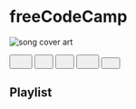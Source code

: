 
<!--
ahmedrohom/ahmedrohom is a ✨ special ✨ repository because its `README.md` (this file) appears on your GitHub profile.
You can click the Preview link to take a look at your changes.
--->
<!DOCTYPE html>
<html lang="en">
  <head>
    <meta charset="UTF-8" />
    <meta name="viewport" content="width=device-width, initial-scale=1.0" />
    <link
      href="https://fonts.googleapis.com/css2?family=Roboto+Mono&display=swap"
      rel="stylesheet"
    />
    <link
      href="https://fonts.googleapis.com/css2?family=Lato&family=Roboto+Mono&display=swap"
      rel="stylesheet"
    />
    <link rel="stylesheet" href="styles.css" />
    <title>
      Learn Basic String and Array Methods by Building a Music Player App
    </title>
  </head>

  <body>
    <div class="container">
      <div class="player">
        <div class="player-bar">
          <div class="parallel-lines">
            <div></div>
            <div></div>
          </div>
          <h1 class="fcc-title">freeCodeCamp</h1>
          <div class="parallel-lines">
            <div></div>
            <div></div>
          </div>
        </div>
        <div class="player-content">
          <div id="player-album-art">
            <img
              src="https://cdn.freecodecamp.org/curriculum/js-music-player/quincy-larson-album-art.jpg"
              alt="song cover art"
            />
          </div>
          <div class="player-display">
            <div class="player-display-song-artist">
              <p id="player-song-title"></p>
              <p id="player-song-artist"></p>
            </div>
            <div class="player-buttons">
              <button id="previous" class="previous" aria-label="Previous">
                <svg
                  width="24"
                  height="19"
                  viewBox="0 0 24 19"
                  fill="none"
                  xmlns="http://www.w3.org/2000/svg"
                ><path d="M23.2248 0L7.03964 9.5L23.2248 19L23.2248 0Z" /><rect
                    width="4.63633"
                    height="18.5453"
                    transform="matrix(-1 0 0 1 4.63633 0)"/></svg>
              </button>
              <button id="play" class="play" aria-label="Play">
                <svg
                  width="17"
                  height="19"
                  viewBox="0 0 17 19"
                  fill="none"
                  xmlns="http://www.w3.org/2000/svg"
                > <path d="M0 0L16.1852 9.5L1.88952e-07 19L0 0Z" /></svg>
              </button>
              <button id="pause" class="pause" aria-label="Pause">
                <svg
                  width="17"
                  height="19"
                  viewBox="0 0 17 19"
                  fill="none"
                  xmlns="http://www.w3.org/2000/svg"
                ><path d="M0 6.54013e-07H4.75V19H0V6.54013e-07Z" /> <path d="M11.4 0H16.15V19H11.4V0Z" /></svg>
              </button>
              <button id="next" class="next" aria-label="Next">
                <svg
                  width="24"
                  height="19"
                  viewBox="0 0 24 19"
                  fill="none"
                  xmlns="http://www.w3.org/2000/svg"
                ><path d="M0 0L16.1852 9.5L1.88952e-07 19L0 0Z" /> <rect x="18.5885" width="4.63633" height="18.5453" /></svg>
              </button>
              <button id="shuffle" class="shuffle" aria-label="Shuffle">
                <svg
                  width="17"
                  height="14"
                  viewBox="0 0 17 14"
                  fill="none"
                  xmlns="http://www.w3.org/2000/svg"
                ><path
                    fill-rule="evenodd"
                    clip-rule="evenodd"
                    d="M12.2127 0L17 2.9219L12.0759 5.60686L12.1321 3.30594C11.9081 3.30997 11.7043 3.3165 11.528 3.326C11.3777 3.3341 11.2523 3.34411 11.1542 3.35578C11.1053 3.3616 11.0661 3.36749 11.036 3.37309C11.0211 3.37587 11.0095 3.37835 11.001 3.38041C10.9967 3.38143 10.9936 3.38227 10.9913 3.38289C10.989 3.38352 10.988 3.38385 10.9881 3.38382C10.9266 3.40381 10.7572 3.5014 10.4637 3.73265C10.1895 3.94866 9.85452 4.24234 9.47614 4.59282C8.81462 5.20556 8.03912 5.97461 7.25609 6.76752C8.03912 7.56043 8.81462 8.32948 9.47614 8.94223C9.85452 9.29271 10.1895 9.58639 10.4637 9.80239C10.7572 10.0336 10.9266 10.1312 10.9881 10.1512C10.988 10.1512 10.989 10.1515 10.9913 10.1522C10.9936 10.1528 10.9967 10.1536 11.001 10.1546C11.0095 10.1567 11.0211 10.1592 11.036 10.162C11.0661 10.1676 11.1053 10.1734 11.1542 10.1793C11.2523 10.1909 11.3777 10.2009 11.528 10.209C11.7043 10.2185 11.9081 10.2251 12.1321 10.2291L12.0759 7.92819L17 10.6131L12.2127 13.535L12.1558 11.2011C11.9071 11.197 11.677 11.1899 11.4757 11.1791C11.175 11.1629 10.8757 11.1361 10.6878 11.0751C10.4405 10.9947 10.1465 10.7892 9.86244 10.5654C9.55904 10.3263 9.20251 10.0129 8.81601 9.6549C8.14192 9.03051 7.35822 8.2533 6.57518 7.46052C6.2731 7.76927 5.9736 8.07675 5.68453 8.37353C5.24051 8.8294 4.82109 9.26001 4.45467 9.63114C4.10458 9.98574 3.79502 10.2941 3.54834 10.5285C3.42516 10.6455 3.31437 10.7473 3.22005 10.8285C3.13287 10.9035 3.03686 10.9812 2.94938 11.0324C2.46156 11.3178 1.79381 11.3751 1.32395 11.3812C1.07514 11.3845 0.852462 11.3732 0.692065 11.3611C0.611577 11.3551 0.546037 11.3488 0.499864 11.344C0.476761 11.3415 0.458455 11.3394 0.445496 11.3379L0.43012 11.336L0.425557 11.3355L0.423542 11.3352C0.423448 11.3352 0.423143 11.3352 0.485767 10.8535L0.423542 11.3352C0.157529 11.3006 -0.0304782 11.0569 0.00410824 10.7909C0.0386807 10.525 0.282182 10.3374 0.548069 10.3718C0.548087 10.3718 0.548051 10.3718 0.548069 10.3718L0.549944 10.372L0.559616 10.3732C0.568682 10.3743 0.582871 10.3759 0.60165 10.3779C0.639243 10.3818 0.695017 10.3872 0.764728 10.3924C0.90473 10.4029 1.09799 10.4127 1.31133 10.4099C1.76571 10.404 2.20705 10.3412 2.4587 10.194C2.45847 10.1941 2.4583 10.1942 2.4587 10.194C2.46075 10.1926 2.47161 10.1855 2.49271 10.1693C2.51674 10.1508 2.54777 10.1254 2.58634 10.0922C2.66358 10.0258 2.7615 9.93612 2.87917 9.82431C3.11419 9.60097 3.41488 9.30164 3.76339 8.94864C4.1317 8.57559 4.54478 8.15147 4.98424 7.70025C5.27761 7.39904 5.58273 7.08575 5.89415 6.76752C5.58272 6.44928 5.27759 6.13598 4.98421 5.83476C4.54476 5.38355 4.1317 4.95944 3.76339 4.5864C3.41488 4.2334 3.11419 3.93407 2.87917 3.71074C2.7615 3.59892 2.66358 3.50929 2.58634 3.44281C2.54777 3.40961 2.51674 3.38425 2.49271 3.36577C2.4716 3.34954 2.46099 3.34258 2.45894 3.34123C2.45868 3.34108 2.45853 3.34096 2.45894 3.34123C2.2073 3.19405 1.76572 3.13106 1.31133 3.12515C1.09799 3.12238 0.90473 3.13211 0.764728 3.14261C0.695017 3.14784 0.639243 3.15321 0.60165 3.15717C0.582871 3.15915 0.568682 3.16077 0.559616 3.16184L0.549944 3.16301L0.548391 3.1632C0.282436 3.1977 0.0386882 3.01013 0.00410824 2.74417C-0.0304782 2.47816 0.15713 2.23447 0.423143 2.19989L0.485767 2.68154C0.423143 2.19989 0.423048 2.1999 0.423143 2.19989L0.425557 2.19958L0.43012 2.199L0.445496 2.19714C0.458455 2.19561 0.476761 2.19352 0.499864 2.19109C0.546037 2.18622 0.611577 2.17995 0.692065 2.17391C0.852462 2.16188 1.07514 2.15058 1.32395 2.15381C1.79381 2.15992 2.46156 2.21726 2.94938 2.50267C3.03686 2.55385 3.13287 2.63152 3.22005 2.70655C3.31437 2.78773 3.42516 2.8895 3.54834 3.00655C3.79502 3.24097 4.10458 3.54931 4.45467 3.9039C4.82109 4.27504 5.24052 4.70565 5.68455 5.16153C5.97361 5.4583 6.2731 5.76578 6.57518 6.07452C7.35822 5.28174 8.14192 4.50454 8.81601 3.88014C9.20251 3.52214 9.55904 3.20872 9.86244 2.96964C10.1465 2.74581 10.4405 2.54035 10.6878 2.45997C10.8757 2.39892 11.175 2.37219 11.4757 2.35598C11.677 2.34514 11.9071 2.33807 12.1558 2.33396L12.2127 0Z"
                  /></svg>
              </button>
            </div>
          </div>
        </div>
      </div>
      <div class="playlist">
        <div class="playlist-bar">
          <div class="parallel-lines">
            <div></div>
            <div></div>
          </div>
          <h2 class="playlist-title" id="playlist">Playlist</h2>
          <div class="parallel-lines">
            <div></div>
            <div></div>
          </div>
        </div>
        <ul id="playlist-songs"></ul>
      </div>
    </div>
    <script>
const playlistSongs = document.getElementById("playlist-songs");
const playButton = document.getElementById("play");
const pauseButton = document.getElementById("pause");
const nextButton = document.getElementById("next");
const previousButton = document.getElementById("previous");
const shuffleButton = document.getElementById("shuffle");
const allSongs = [
  {
    id: 0,
    title: "Scratching The Surface",
    artist: "Quincy Larson",
    duration: "4:25",
    src: "https://cdn.freecodecamp.org/curriculum/js-music-player/scratching-the-surface.mp3",
  },
  {
    id: 1,
    title: "Can't Stay Down",
    artist: "Quincy Larson",
    duration: "4:15",
    src: "https://cdn.freecodecamp.org/curriculum/js-music-player/can't-stay-down.mp3",
  },
  {
    id: 2,
    title: "Still Learning",
    artist: "Quincy Larson",
    duration: "3:51",
    src: "https://cdn.freecodecamp.org/curriculum/js-music-player/still-learning.mp3",
  },
  {
    id: 3,
    title: "Cruising for a Musing",
    artist: "Quincy Larson",
    duration: "3:34",
    src: "https://cdn.freecodecamp.org/curriculum/js-music-player/cruising-for-a-musing.mp3",
  },
  {
    id: 4,
    title: "Never Not Favored",
    artist: "Quincy Larson",
    duration: "3:35",
    src: "https://cdn.freecodecamp.org/curriculum/js-music-player/never-not-favored.mp3",
  },
  {
    id: 5,
    title: "From the Ground Up",
    artist: "Quincy Larson",
    duration: "3:12",
    src: "https://cdn.freecodecamp.org/curriculum/js-music-player/from-the-ground-up.mp3",
  },
  {
    id: 6,
    title: "Walking on Air",
    artist: "Quincy Larson",
    duration: "3:25",
    src: "https://cdn.freecodecamp.org/curriculum/js-music-player/walking-on-air.mp3",
  },
  {
    id: 7,
    title: "Can't Stop Me. Can't Even Slow Me Down.",
    artist: "Quincy Larson",
    duration: "3:52",
    src: "https://cdn.freecodecamp.org/curriculum/js-music-player/cant-stop-me-cant-even-slow-me-down.mp3",
  },
  {
    id: 8,
    title: "The Surest Way Out is Through",
    artist: "Quincy Larson",
    duration: "3:10",
    src: "https://cdn.freecodecamp.org/curriculum/js-music-player/the-surest-way-out-is-through.mp3",
  },
  {
    id: 9,
    title: "Chasing That Feeling",
    artist: "Quincy Larson",
    duration: "2:43",
    src: "https://cdn.freecodecamp.org/curriculum/js-music-player/chasing-that-feeling.mp3",
  },
];
const audio = new Audio();
let userData = {
  songs: [...allSongs],
  currentSong: null,
  songCurrentTime: 0,
};
const playSong = (id) => {
  const song = userData?.songs.find((song) => song.id === id);
  audio.src = song.src;
  audio.title = song.title;
if (userData?.currentSong === null || userData?.currentSong.id !== song.id) {
    audio.currentTime = 0;
  } else {
    audio.currentTime = userData?.songCurrentTime;
  }
  userData.currentSong = song;
  playButton.classList.add("playing");
highlightCurrentSong();
  setPlayerDisplay();
  setPlayButtonAccessibleText();
  audio.play();
};
const pauseSong = () => {
  userData.songCurrentTime = audio.currentTime;
  playButton.classList.remove("playing");
  audio.pause();
};
const playNextSong = () => {
  if (userData?.currentSong === null) {
    playSong(userData?.songs[0].id);
  } else {
    const currentSongIndex = getCurrentSongIndex();
    const nextSong = userData?.songs[currentSongIndex + 1];
   playSong(nextSong.id);
  }
};
const playPreviousSong = () => {
   if (userData?.currentSong === null) return;
   else {
    const currentSongIndex = getCurrentSongIndex();
    const previousSong = userData?.songs[currentSongIndex - 1];
    playSong(previousSong.id);
   }
};
const shuffle = () => {
  userData?.songs.sort(() => Math.random() - 0.5);
  userData.currentSong = null;
  userData.songCurrentTime = 0;
renderSongs(userData?.songs);
  pauseSong();
  setPlayerDisplay();
  setPlayButtonAccessibleText();
};
const deleteSong = (id) => {
  if (userData?.currentSong?.id === id) {
    userData.currentSong = null;
    userData.songCurrentTime = 0;
 pauseSong();
    setPlayerDisplay();
  }
  userData.songs = userData?.songs.filter((song) => song.id !== id);
  renderSongs(userData?.songs); 
  highlightCurrentSong(); 
  setPlayButtonAccessibleText(); 
  if (userData?.songs.length === 0) {
    const resetButton = document.createElement("button");
    const resetText = document.createTextNode("Reset Playlist");
resetButton.id = "reset";
    resetButton.ariaLabel = "Reset playlist";
    resetButton.appendChild(resetText);
    playlistSongs.appendChild(resetButton);
 resetButton.addEventListener("click", () => {
      userData.songs = [...allSongs];
 renderSongs(sortSongs()); 
      setPlayButtonAccessibleText();
      resetButton.remove();
    });
  }
};
const setPlayerDisplay = () => {
  const playingSong = document.getElementById("player-song-title");
  const songArtist = document.getElementById("player-song-artist");
  const currentTitle = userData?.currentSong?.title;
  const currentArtist = userData?.currentSong?.artist;
 playingSong.textContent = currentTitle ? currentTitle : "";
  songArtist.textContent = currentArtist ? currentArtist : "";
};
const highlightCurrentSong = () => {
  const playlistSongElements = document.querySelectorAll(".playlist-song");
  const songToHighlight = document.getElementById(
    `song-${userData?.currentSong?.id}`
  );
playlistSongElements.forEach((songEl) => {
    songEl.removeAttribute("aria-current");
  });
 if (songToHighlight) songToHighlight.setAttribute("aria-current", "true");
};
const renderSongs = (array) => {
  const songsHTML = array
    .map((song)=> {
      return `
      <li id="song-${song.id}" class="playlist-song">
      <button class="playlist-song-info" onclick="playSong(${song.id})">
          <span class="playlist-song-title">${song.title}</span>
          <span class="playlist-song-artist">${song.artist}</span>
          <span class="playlist-song-duration">${song.duration}</span>
      </button>
      <button onclick="deleteSong(${song.id})" class="playlist-song-delete" aria-label="Delete ${song.title}">
          <svg width="20" height="20" viewBox="0 0 16 16" fill="none" xmlns="http://www.w3.org/2000/svg"><circle cx="8" cy="8" r="8" fill="#4d4d62"/>
          <path fill-rule="evenodd" clip-rule="evenodd" d="M5.32587 5.18571C5.7107 4.90301 6.28333 4.94814 6.60485 5.28651L8 6.75478L9.39515 5.28651C9.71667 4.94814 10.2893 4.90301 10.6741 5.18571C11.059 5.4684 11.1103 5.97188 10.7888 6.31026L9.1832 7.99999L10.7888 9.68974C11.1103 10.0281 11.059 10.5316 10.6741 10.8143C10.2893 11.097 9.71667 11.0519 9.39515 10.7135L8 9.24521L6.60485 10.7135C6.28333 11.0519 5.7107 11.097 5.32587 10.8143C4.94102 10.5316 4.88969 10.0281 5.21121 9.68974L6.8168 7.99999L5.21122 6.31026C4.8897 5.97188 4.94102 5.4684 5.32587 5.18571Z" fill="white"/></svg>
        </button>
      </li>
      `;
    })
    .join("");
playlistSongs.innerHTML = songsHTML;
};
const setPlayButtonAccessibleText = () => {
  const song = userData?.currentSong || userData?.songs[0];
playButton.setAttribute(
    "aria-label",
    song?.title ? `Play ${song.title}` : "Play"
  );
};
const getCurrentSongIndex = () => userData?.songs.indexOf(userData?.currentSong);
playButton.addEventListener("click", () => {
    if (userData?.currentSong === null) {
    playSong(userData?.songs[0].id);
  } else {
    playSong(userData?.currentSong.id);
  }
});
pauseButton.addEventListener("click",  pauseSong);
nextButton.addEventListener("click", playNextSong);
previousButton.addEventListener("click", playPreviousSong);
shuffleButton.addEventListener("click", shuffle);
audio.addEventListener("ended", () => {
  const currentSongIndex = getCurrentSongIndex();
  const nextSongExists = userData?.songs[currentSongIndex + 1] !== undefined;
if (nextSongExists) {
      playNextSong();
    } else {
      userData.currentSong = null;
      userData.songCurrentTime = 0;  
 }
});
const sortSongs = () => {
  userData?.songs.sort((a,b) => {
    if (a.title < b.title) {
      return -1;
    }
if (a.title > b.title) {
      return 1;
    }
return 0;
  });
 return userData?.songs;
};
renderSongs(sortSongs());
setPlayButtonAccessibleText();
    </script>
  </body>
</html>

